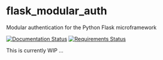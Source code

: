# flask_modular_auth
Modular authentication for the Python Flask microframework

[![Documentation Status](https://readthedocs.org/projects/flask-modular-auth/badge/?version=latest)](http://flask-modular-auth.readthedocs.io/en/latest/?badge=latest)
[![Requirements Status](https://requires.io/github/fabian-rump/flask_modular_auth/requirements.svg?branch=master)](https://requires.io/github/fabian-rump/flask_modular_auth/requirements/?branch=master)


This is currently WIP ...
